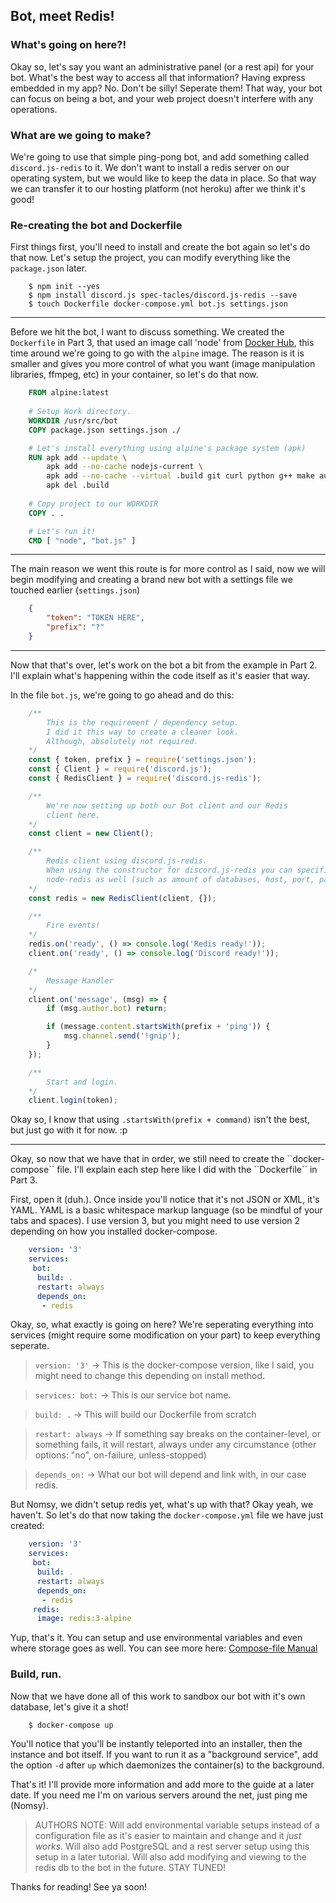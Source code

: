 ## Bot, meet Redis!

### What's going on here?!
Okay so, let's say you want an administrative panel (or a rest api) for your bot. What's the best way to access all that information? Having express embedded in my app? No. Don't be silly! Seperate them! That way, your bot can focus on being a bot, and your web project doesn't interfere with any operations.

### What are we going to make?
We're going to use that simple ping-pong bot, and add something called ``discord.js-redis`` to it. We don't want to install a redis server on our operating system, but we would like to keep the data in place. So that way we can transfer it to our hosting platform (not heroku) after we think it's good!

### Re-creating the bot and Dockerfile
First things first, you'll need to install and create the bot again so let's do that now. Let's setup the project, you can modify everything like the ``package.json`` later.

```
    $ npm init --yes
    $ npm install discord.js spec-tacles/discord.js-redis --save 
    $ touch Dockerfile docker-compose.yml bot.js settings.json
```

<hr />

Before we hit the bot, I want to discuss something. We created the ``Dockerfile`` in Part 3, that used an image call 'node' from [Docker Hub](https://hub.docker.com/), this time around we're going to go with the ``alpine`` image. The reason is it is smaller and gives you more control of what you want (image manipulation libraries, ffmpeg, etc) in your container, so let's do that now.

```Dockerfile
    FROM alpine:latest
    
    # Setup Work directory.
    WORKDIR /usr/src/bot
    COPY package.json settings.json ./

    # Let's install everything using alpine's package system (apk)
    RUN apk add --update \
        apk add --no-cache nodejs-current \
        apk add --no-cache --virtual .build git curl python g++ make autoconf \
        apk del .build
    
    # Copy project to our WORKDIR
    COPY . .

    # Let's run it!
    CMD [ "node", "bot.js" ]
```

<hr />

The main reason we went this route is for more control as I said, now we will begin modifying and creating a brand new bot with a settings file we touched earlier (``settings.json``)

```json
    {
        "token": "TOKEN HERE",
        "prefix": "?"
    }
```

<hr />

Now that that's over, let's work on the bot a bit from the example in Part 2. I'll explain what's happening within the code itself as it's easier that way.

In the file ``bot.js``, we're going to go ahead and do this:

```js
    /**
        This is the requirement / dependency setup. 
        I did it this way to create a cleaner look.
        Although, absolutely not required.
    */
    const { token, prefix } = require('settings.json');
    const { Client } = require('discord.js');
    const { RedisClient } = require('discord.js-redis');

    /**
        We're now setting up both our Bot client and our Redis
        client here.
    */
    const client = new Client();

    /** 
        Redis client using discord.js-redis.
        When using the constructor for discord.js-redis you can specific options for 
        node-redis as well (such as amount of databases, host, port, password, etc)
    */
    const redis = new RedisClient(client, {});

    /** 
        Fire events! 
    */
    redis.on('ready', () => console.log('Redis ready!'));
    client.on('ready', () => console.log('Discord ready!'));

    /* 
        Message Handler 
    */
    client.on('message', (msg) => {
        if (msg.author.bot) return;

        if (message.content.startsWith(prefix + 'ping')) {
            msg.channel.send('!gnip');
        }
    });

    /**
        Start and login.
    */
    client.login(token);
```

Okay so, I know that using ``.startsWith(prefix + command)`` isn't the best, but just go with it for now. :p

<hr />
Okay, so now that we have that in order, we still need to create the ``docker-compose`` file. I'll explain each step here like I did with the ``Dockerfile`` in Part 3.

First, open it (duh.). Once inside you'll notice that it's not JSON or XML, it's YAML. YAML is a basic whitespace markup language (so be mindful of your tabs and spaces). I use version 3, but you might need to use version 2 depending on how you installed docker-compose.

```yml
    version: '3'
    services:
     bot:
      build: .
      restart: always
      depends_on:
       - redis
```

Okay, so, what exactly is going on here? We're seperating everything into services (might require some modification on your part) to keep everything seperate. 

> ``version: '3'`` -> This is the docker-compose version, like I said, you might need to change this depending on install method.

> ``services: bot:`` -> This is our service bot name.

> ``build: .`` -> This will build our Dockerfile from scratch

> ``restart: always`` -> If something say breaks on the container-level, or something fails, it will restart, always under any circumstance (other options: "no", on-failure, unless-stopped)

> ``depends_on:`` -> What our bot will depend and link with, in our case redis.

But Nomsy, we didn't setup redis yet, what's up with that? 
Okay yeah, we haven't. So let's do that now taking the ``docker-compose.yml`` file we have just created:

```yml
    version: '3'
    services:
     bot:
      build: .
      restart: always
      depends_on:
       - redis
     redis:
      image: redis:3-alpine
```

Yup, that's it. You can setup and use environmental variables and even where storage goes as well. You can see more here: [Compose-file Manual](https://docs.docker.com/compose/compose-file/)

### Build, run.
Now that we have done all of this work to sandbox our bot with it's own database, let's give it a shot!

```
    $ docker-compose up
```

You'll notice that you'll be instantly teleported into an installer, then the instance and bot itself. If you want to run it as a "background service", add the option ``-d`` after ``up`` which daemonizes the container(s) to the background.


That's it! I'll provide more information and add more to the guide at a later date. If you need me I'm on various servers around the net, just ping me (Nomsy).

> AUTHORS NOTE: Will add environmental variable setups instead of a configuration file as it's easier to maintain and change and it _just works_. Will also add PostgreSQL and a rest server setup using this setup in a later tutorial. Will also add modifying and viewing to the redis db to the bot in the future. STAY TUNED!

Thanks for reading! See ya soon!